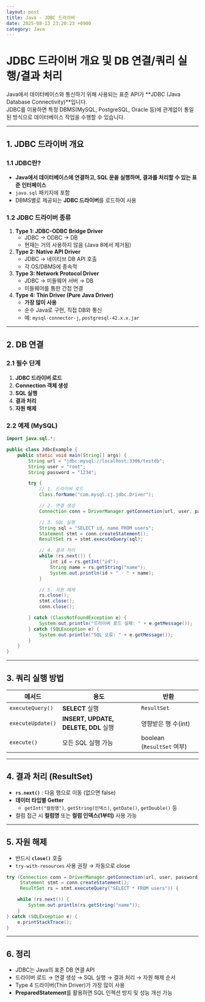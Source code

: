 ```yaml
---
layout: post
title: Java - JDBC 드라이버
date: 2025-08-13 23:20:23 +0900
category: Java
---
```

# JDBC 드라이버 개요 및 DB 연결/쿼리 실행/결과 처리

Java에서 데이터베이스와 통신하기 위해 사용되는 표준 API가 **JDBC (Java Database Connectivity)**입니다.  
JDBC를 이용하면 특정 DBMS(MySQL, PostgreSQL, Oracle 등)에 관계없이 통일된 방식으로 데이터베이스 작업을 수행할 수 있습니다.

---

## 1. JDBC 드라이버 개요

### 1.1 JDBC란?
- **Java에서 데이터베이스에 연결하고, SQL 문을 실행하며, 결과를 처리할 수 있는 표준 인터페이스**
- `java.sql` 패키지에 포함
- DBMS별로 제공되는 **JDBC 드라이버**를 로드하여 사용

### 1.2 JDBC 드라이버 종류
1. **Type 1: JDBC-ODBC Bridge Driver**
   - JDBC → ODBC → DB
   - 현재는 거의 사용하지 않음 (Java 8에서 제거됨)
2. **Type 2: Native API Driver**
   - JDBC → 네이티브 DB API 호출
   - 각 OS/DBMS에 종속적
3. **Type 3: Network Protocol Driver**
   - JDBC → 미들웨어 서버 → DB
   - 미들웨어를 통한 간접 연결
4. **Type 4: Thin Driver (Pure Java Driver)**
   - **가장 많이 사용**
   - 순수 Java로 구현, 직접 DB와 통신
   - 예: `mysql-connector-j`, `postgresql-42.x.x.jar`

---

## 2. DB 연결

### 2.1 필수 단계
1. **JDBC 드라이버 로드**
2. **Connection 객체 생성**
3. **SQL 실행**
4. **결과 처리**
5. **자원 해제**

### 2.2 예제 (MySQL)
```java
import java.sql.*;

public class JdbcExample {
    public static void main(String[] args) {
        String url = "jdbc:mysql://localhost:3306/testdb";
        String user = "root";
        String password = "1234";

        try {
            // 1. 드라이버 로드
            Class.forName("com.mysql.cj.jdbc.Driver");

            // 2. 연결 생성
            Connection conn = DriverManager.getConnection(url, user, password);

            // 3. SQL 실행
            String sql = "SELECT id, name FROM users";
            Statement stmt = conn.createStatement();
            ResultSet rs = stmt.executeQuery(sql);

            // 4. 결과 처리
            while (rs.next()) {
                int id = rs.getInt("id");
                String name = rs.getString("name");
                System.out.println(id + " - " + name);
            }

            // 5. 자원 해제
            rs.close();
            stmt.close();
            conn.close();

        } catch (ClassNotFoundException e) {
            System.out.println("드라이버 로드 실패: " + e.getMessage());
        } catch (SQLException e) {
            System.out.println("SQL 오류: " + e.getMessage());
        }
    }
}
```

---

## 3. 쿼리 실행 방법

| 메서드 | 용도 | 반환 |
|--------|------|------|
| `executeQuery()` | **SELECT** 실행 | `ResultSet` |
| `executeUpdate()` | **INSERT, UPDATE, DELETE, DDL** 실행 | 영향받은 행 수(int) |
| `execute()` | 모든 SQL 실행 가능 | boolean (`ResultSet` 여부) |

---

## 4. 결과 처리 (ResultSet)
- **`rs.next()`** : 다음 행으로 이동 (없으면 false)
- **데이터 타입별 Getter**
  - `getInt("컬럼명")`, `getString(인덱스)`, `getDate()`, `getDouble()` 등
- 컬럼 접근 시 **컬럼명** 또는 **컬럼 인덱스(1부터)** 사용 가능

---

## 5. 자원 해제
- 반드시 **`close()`** 호출
- `try-with-resources` 사용 권장 → 자동으로 close
```java
try (Connection conn = DriverManager.getConnection(url, user, password);
     Statement stmt = conn.createStatement();
     ResultSet rs = stmt.executeQuery("SELECT * FROM users")) {

    while (rs.next()) {
        System.out.println(rs.getString("name"));
    }
} catch (SQLException e) {
    e.printStackTrace();
}
```

---

## 6. 정리
- JDBC는 Java의 표준 DB 연결 API
- 드라이버 로드 → 연결 생성 → SQL 실행 → 결과 처리 → 자원 해제 순서
- Type 4 드라이버(Thin Driver)가 가장 많이 사용
- **PreparedStatement**를 활용하면 SQL 인젝션 방지 및 성능 개선 가능